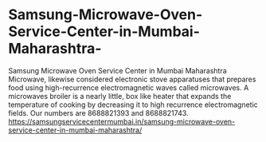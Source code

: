 # Samsung-Microwave-Oven-Service-Center-in-Mumbai-Maharashtra-
Samsung Microwave Oven Service Center in Mumbai Maharashtra Microwave, likewise considered electronic stove apparatuses that prepares food using high-recurrence electromagnetic waves called microwaves. A microwaves broiler is a nearly little, box like heater that expands the temperature of cooking by decreasing it to high recurrence electromagnetic fields. Our numbers are 8688821393 and 8688821743. https://samsungservicecentermumbai.in/samsung-microwave-oven-service-center-in-mumbai-maharashtra/
